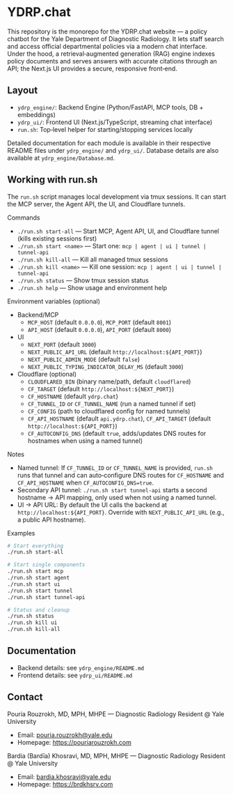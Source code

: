 # YDRP.chat

This repository is the monorepo for the YDRP.chat website — a policy chatbot for the Yale Department of Diagnostic Radiology. It lets staff search and access official departmental policies via a modern chat interface. Under the hood, a retrieval‑augmented generation (RAG) engine indexes policy documents and serves answers with accurate citations through an API; the Next.js UI provides a secure, responsive front‑end.

## Layout
- `ydrp_engine/`: Backend Engine (Python/FastAPI, MCP tools, DB + embeddings)
- `ydrp_ui/`: Frontend UI (Next.js/TypeScript, streaming chat interface)
- `run.sh`: Top‑level helper for starting/stopping services locally

Detailed documentation for each module is available in their respective README files under `ydrp_engine/` and `ydrp_ui/`.
Database details are also available at `ydrp_engine/Database.md`.

## Working with run.sh
The `run.sh` script manages local development via tmux sessions. It can start the MCP server, the Agent API, the UI, and Cloudflare tunnels.

Commands
- `./run.sh start-all` — Start MCP, Agent API, UI, and Cloudflare tunnel (kills existing sessions first)
- `./run.sh start <name>` — Start one: `mcp | agent | ui | tunnel | tunnel-api`
- `./run.sh kill-all` — Kill all managed tmux sessions
- `./run.sh kill <name>` — Kill one session: `mcp | agent | ui | tunnel | tunnel-api`
- `./run.sh status` — Show tmux session status
- `./run.sh help` — Show usage and environment help

Environment variables (optional)
- Backend/MCP
  - `MCP_HOST` (default `0.0.0.0`), `MCP_PORT` (default `8001`)
  - `API_HOST` (default `0.0.0.0`), `API_PORT` (default `8000`)
- UI
  - `NEXT_PORT` (default `3000`)
  - `NEXT_PUBLIC_API_URL` (default `http://localhost:${API_PORT}`)
  - `NEXT_PUBLIC_ADMIN_MODE` (default `false`)
  - `NEXT_PUBLIC_TYPING_INDICATOR_DELAY_MS` (default `3000`)
- Cloudflare (optional)
  - `CLOUDFLARED_BIN` (binary name/path, default `cloudflared`)
  - `CF_TARGET` (default `http://localhost:${NEXT_PORT}`)
  - `CF_HOSTNAME` (default `ydrp.chat`)
  - `CF_TUNNEL_ID` or `CF_TUNNEL_NAME` (run a named tunnel if set)
  - `CF_CONFIG` (path to cloudflared config for named tunnels)
  - `CF_API_HOSTNAME` (default `api.ydrp.chat`), `CF_API_TARGET` (default `http://localhost:${API_PORT}`)
  - `CF_AUTOCONFIG_DNS` (default `true`, adds/updates DNS routes for hostnames when using a named tunnel)

Notes
- Named tunnel: If `CF_TUNNEL_ID` or `CF_TUNNEL_NAME` is provided, `run.sh` runs that tunnel and can auto‑configure DNS routes for `CF_HOSTNAME` and `CF_API_HOSTNAME` when `CF_AUTOCONFIG_DNS=true`.
- Secondary API tunnel: `./run.sh start tunnel-api` starts a second hostname → API mapping, only used when not using a named tunnel.
- UI → API URL: By default the UI calls the backend at `http://localhost:${API_PORT}`. Override with `NEXT_PUBLIC_API_URL` (e.g., a public API hostname).

Examples
```bash
# Start everything
./run.sh start-all

# Start single components
./run.sh start mcp
./run.sh start agent
./run.sh start ui
./run.sh start tunnel
./run.sh start tunnel-api

# Status and cleanup
./run.sh status
./run.sh kill ui
./run.sh kill-all
```

## Documentation
- Backend details: see `ydrp_engine/README.md`
- Frontend details: see `ydrp_ui/README.md`

## Contact
Pouria Rouzrokh, MD, MPH, MHPE — Diagnostic Radiology Resident @ Yale University
- Email: pouria.rouzrokh@yale.edu
- Homepage: https://pouriarouzrokh.com

Bardia (Bardīa) Khosravi, MD, MPH, MHPE — Diagnostic Radiology Resident @ Yale University
- Email: bardia.khosravi@yale.edu
- Homepage: https://brdkhsrv.com
